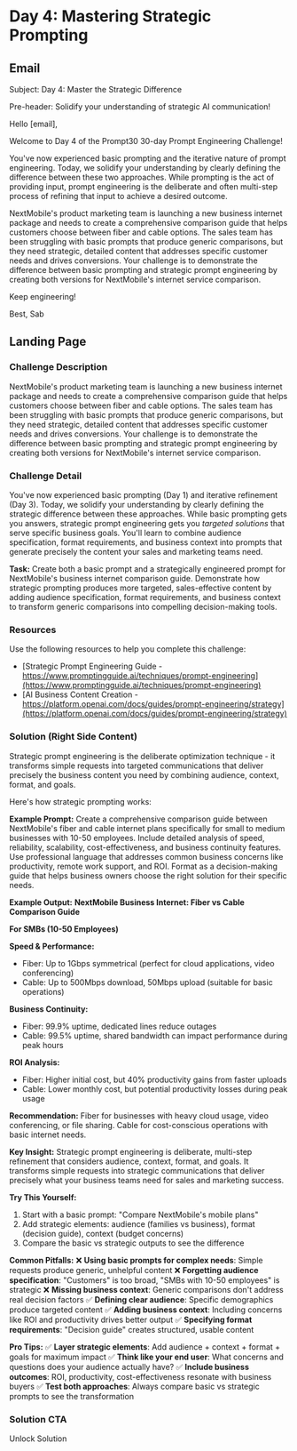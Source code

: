 # Day 4: Mastering Strategic Prompting

## Email
Subject: Day 4: Master the Strategic Difference

Pre-header: Solidify your understanding of strategic AI communication!

Hello [email],

Welcome to Day 4 of the Prompt30 30-day Prompt Engineering Challenge!

You've now experienced basic prompting and the iterative nature of prompt engineering. Today, we solidify your understanding by clearly defining the difference between these two approaches. While prompting is the act of providing input, prompt engineering is the deliberate and often multi-step process of refining that input to achieve a desired outcome.

NextMobile's product marketing team is launching a new business internet package and needs to create a comprehensive comparison guide that helps customers choose between fiber and cable options. The sales team has been struggling with basic prompts that produce generic comparisons, but they need strategic, detailed content that addresses specific customer needs and drives conversions. Your challenge is to demonstrate the difference between basic prompting and strategic prompt engineering by creating both versions for NextMobile's internet service comparison.

Keep engineering!

Best, Sab

## Landing Page

### Challenge Description
NextMobile's product marketing team is launching a new business internet package and needs to create a comprehensive comparison guide that helps customers choose between fiber and cable options. The sales team has been struggling with basic prompts that produce generic comparisons, but they need strategic, detailed content that addresses specific customer needs and drives conversions. Your challenge is to demonstrate the difference between basic prompting and strategic prompt engineering by creating both versions for NextMobile's internet service comparison.

### Challenge Detail
You've now experienced basic prompting (Day 1) and iterative refinement (Day 3). Today, we solidify your understanding by clearly defining the strategic difference between these approaches. While basic prompting gets you answers, strategic prompt engineering gets you *targeted solutions* that serve specific business goals. You'll learn to combine audience specification, format requirements, and business context into prompts that generate precisely the content your sales and marketing teams need.

**Task:**
Create both a basic prompt and a strategically engineered prompt for NextMobile's business internet comparison guide. Demonstrate how strategic prompting produces more targeted, sales-effective content by adding audience specification, format requirements, and business context to transform generic comparisons into compelling decision-making tools.

### Resources
Use the following resources to help you complete this challenge:
- [Strategic Prompt Engineering Guide - https://www.promptingguide.ai/techniques/prompt-engineering](https://www.promptingguide.ai/techniques/prompt-engineering)
- [AI Business Content Creation - https://platform.openai.com/docs/guides/prompt-engineering/strategy](https://platform.openai.com/docs/guides/prompt-engineering/strategy)

### Solution (Right Side Content)
Strategic prompt engineering is the deliberate optimization technique - it transforms simple requests into targeted communications that deliver precisely the business content you need by combining audience, context, format, and goals.

Here's how strategic prompting works:

**Example Prompt:**
Create a comprehensive comparison guide between NextMobile's fiber and cable internet plans specifically for small to medium businesses with 10-50 employees. Include detailed analysis of speed, reliability, scalability, cost-effectiveness, and business continuity features. Use professional language that addresses common business concerns like productivity, remote work support, and ROI. Format as a decision-making guide that helps business owners choose the right solution for their specific needs.

**Example Output:**
**NextMobile Business Internet: Fiber vs Cable Comparison Guide**

**For SMBs (10-50 Employees)**

**Speed & Performance:**
- Fiber: Up to 1Gbps symmetrical (perfect for cloud applications, video conferencing)
- Cable: Up to 500Mbps download, 50Mbps upload (suitable for basic operations)

**Business Continuity:**
- Fiber: 99.9% uptime, dedicated lines reduce outages
- Cable: 99.5% uptime, shared bandwidth can impact performance during peak hours

**ROI Analysis:**
- Fiber: Higher initial cost, but 40% productivity gains from faster uploads
- Cable: Lower monthly cost, but potential productivity losses during peak usage

**Recommendation:** Fiber for businesses with heavy cloud usage, video conferencing, or file sharing. Cable for cost-conscious operations with basic internet needs.

**Key Insight:**
Strategic prompt engineering is deliberate, multi-step refinement that considers audience, context, format, and goals. It transforms simple requests into strategic communications that deliver precisely what your business teams need for sales and marketing success.

**Try This Yourself:**
1. Start with a basic prompt: "Compare NextMobile's mobile plans"
2. Add strategic elements: audience (families vs business), format (decision guide), context (budget concerns)
3. Compare the basic vs strategic outputs to see the difference

**Common Pitfalls:**
❌ **Using basic prompts for complex needs**: Simple requests produce generic, unhelpful content
❌ **Forgetting audience specification**: "Customers" is too broad, "SMBs with 10-50 employees" is strategic
❌ **Missing business context**: Generic comparisons don't address real decision factors
✅ **Defining clear audience**: Specific demographics produce targeted content
✅ **Adding business context**: Including concerns like ROI and productivity drives better output
✅ **Specifying format requirements**: "Decision guide" creates structured, usable content

**Pro Tips:**
✅ **Layer strategic elements**: Add audience + context + format + goals for maximum impact
✅ **Think like your end user**: What concerns and questions does your audience actually have?
✅ **Include business outcomes**: ROI, productivity, cost-effectiveness resonate with business buyers
✅ **Test both approaches**: Always compare basic vs strategic prompts to see the transformation

### Solution CTA
Unlock Solution 